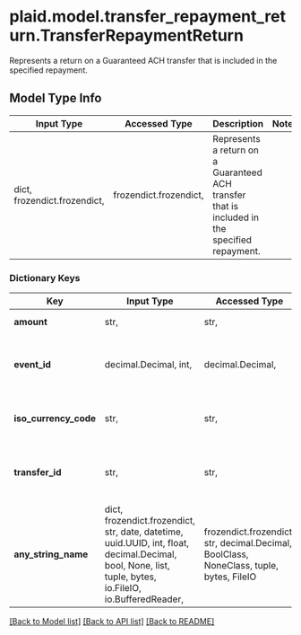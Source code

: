 # plaid.model.transfer_repayment_return.TransferRepaymentReturn

Represents a return on a Guaranteed ACH transfer that is included in the specified repayment.

## Model Type Info
Input Type | Accessed Type | Description | Notes
------------ | ------------- | ------------- | -------------
dict, frozendict.frozendict,  | frozendict.frozendict,  | Represents a return on a Guaranteed ACH transfer that is included in the specified repayment. | 

### Dictionary Keys
Key | Input Type | Accessed Type | Description | Notes
------------ | ------------- | ------------- | ------------- | -------------
**amount** | str,  | str,  | The value of the returned transfer. | 
**event_id** | decimal.Decimal, int,  | decimal.Decimal,  | The unique identifier of the corresponding &#x60;returned&#x60; transfer event. | 
**iso_currency_code** | str,  | str,  | The currency of the repayment, e.g. \&quot;USD\&quot;. | 
**transfer_id** | str,  | str,  | The unique identifier of the guaranteed transfer that was returned. | 
**any_string_name** | dict, frozendict.frozendict, str, date, datetime, uuid.UUID, int, float, decimal.Decimal, bool, None, list, tuple, bytes, io.FileIO, io.BufferedReader,  | frozendict.frozendict, str, decimal.Decimal, BoolClass, NoneClass, tuple, bytes, FileIO | any string name can be used but the value must be the correct type | [optional]

[[Back to Model list]](../../README.md#documentation-for-models) [[Back to API list]](../../README.md#documentation-for-api-endpoints) [[Back to README]](../../README.md)

